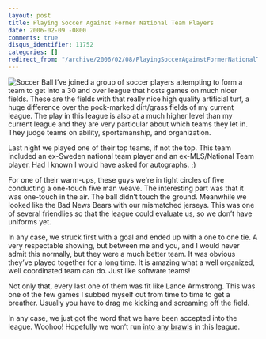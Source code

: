 ```yaml
---
layout: post
title: Playing Soccer Against Former National Team Players
date: 2006-02-09 -0800
comments: true
disqus_identifier: 11752
categories: []
redirect_from: "/archive/2006/02/08/PlayingSoccerAgainstFormerNationalTeamPlayers.aspx/"
---
```


![Soccer Ball](https://haacked.com/images/SoccerBallBW.jpg) I’ve joined a
group of soccer players attempting to form a team to get into a 30 and
over league that hosts games on much nicer fields. These are the fields
with that really nice high quality artificial turf, a huge difference
over the pock-marked dirt/grass fields of my current league. The play in
this league is also at a much higher level than my current league and
they are very particular about which teams they let in. They judge teams
on ability, sportsmanship, and organization.

Last night we played one of their top teams, if not the top. This team
included an ex-Sweden national team player and an ex-MLS/National Team
player. Had I known I would have asked for autographs. ;)

For one of their warm-ups, these guys we're in tight circles of five
conducting a one-touch five man weave. The interesting part was that it
was one-touch in the air. The ball didn’t touch the ground. Meanwhile we
looked like the Bad News Bears with our mismatched jerseys. This was one
of several friendlies so that the league could evaluate us, so we don’t
have uniforms yet.

In any case, we struck first with a goal and ended up with a one to one
tie. A very respectable showing, but between me and you, and I would
never admit this normally, but they were a much better team. It was
obvious they’ve played together for a long time. It is amazing what a
well organized, well coordinated team can do. Just like software teams!

Not only that, every last one of them was fit like Lance Armstrong. This
was one of the few games I subbed myself out from time to time to get a
breather. Usually you have to drag me kicking and screaming off the
field.

In any case, we just got the word that we have been accepted into the
league. Woohoo! Hopefully we won’t run [into any
brawls](https://haacked.com/archive/2006/02/04/BeerandSoccer.aspx "Beer and Soccer story")
in this league.

